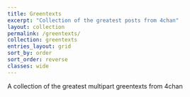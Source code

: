 ```yaml
---
title: Greentexts
excerpt: "Collection of the greatest posts from 4chan"
layout: collection
permalink: /greentexts/
collection: greentexts
entries_layout: grid
sort_by: order
sort_order: reverse
classes: wide
---
```


A collection of the greatest multipart greentexts from 4chan
